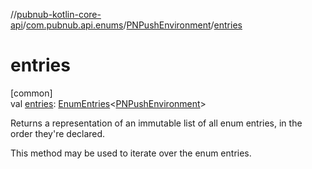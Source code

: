 //[pubnub-kotlin-core-api](../../../index.md)/[com.pubnub.api.enums](../index.md)/[PNPushEnvironment](index.md)/[entries](entries.md)

# entries

[common]\
val [entries](entries.md): [EnumEntries](https://kotlinlang.org/api/latest/jvm/stdlib/kotlin-stdlib/kotlin.enums/-enum-entries/index.html)&lt;[PNPushEnvironment](index.md)&gt;

Returns a representation of an immutable list of all enum entries, in the order they're declared.

This method may be used to iterate over the enum entries.
